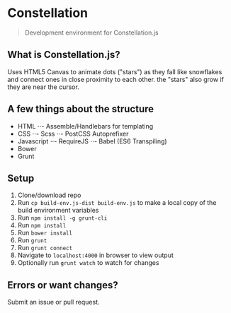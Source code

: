 # Constellation

> Development environment for Constellation.js


## What is Constellation.js?

Uses HTML5 Canvas to animate dots ("stars") as they fall like snowflakes and connect ones in close proximity to each other. the "stars" also grow if they are near the cursor.


## A few things about the structure


- HTML
⋅⋅- Assemble/Handlebars for templating
- CSS
⋅⋅- Scss
⋅⋅- PostCSS Autoprefixer
- Javascript
⋅⋅- RequireJS
⋅⋅- Babel (ES6 Transpiling)
- Bower
- Grunt


## Setup

1. Clone/download repo
2. Run `cp build-env.js-dist build-env.js` to make a local copy of the build environment variables
3. Run `npm install -g grunt-cli`
4. Run `npm install`
5. Run `bower install`
6. Run `grunt`
7. Run `grunt connect`
8. Navigate to `localhost:4000` in browser to view output
9. Optionally run `grunt watch` to watch for changes


## Errors or want changes?

Submit an issue or pull request. 
